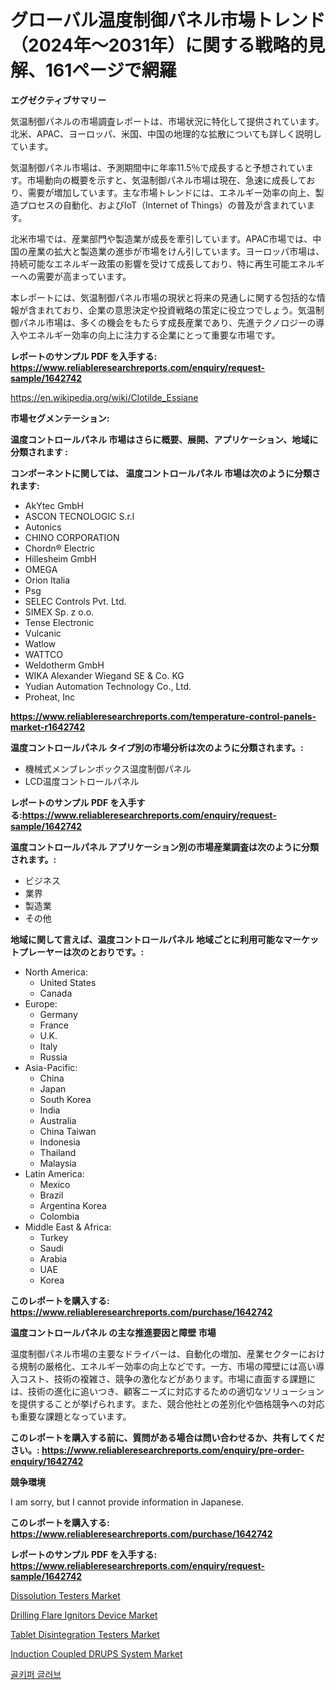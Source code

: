 <p><h1>グローバル温度制御パネル市場トレンド（2024年〜2031年）に関する戦略的見解、161ページで網羅</h1></p><p><strong>エグゼクティブサマリー</strong></p>
<p><p>気温制御パネルの市場調査レポートは、市場状況に特化して提供されています。北米、APAC、ヨーロッパ、米国、中国の地理的な拡散についても詳しく説明しています。</p><p>気温制御パネル市場は、予測期間中に年率11.5％で成長すると予想されています。市場動向の概要を示すと、気温制御パネル市場は現在、急速に成長しており、需要が増加しています。主な市場トレンドには、エネルギー効率の向上、製造プロセスの自動化、およびIoT（Internet of Things）の普及が含まれています。</p><p>北米市場では、産業部門や製造業が成長を牽引しています。APAC市場では、中国の産業の拡大と製造業の進歩が市場をけん引しています。ヨーロッパ市場は、持続可能なエネルギー政策の影響を受けて成長しており、特に再生可能エネルギーへの需要が高まっています。</p><p>本レポートには、気温制御パネル市場の現状と将来の見通しに関する包括的な情報が含まれており、企業の意思決定や投資戦略の策定に役立つでしょう。気温制御パネル市場は、多くの機会をもたらす成長産業であり、先進テクノロジーの導入やエネルギー効率の向上に注力する企業にとって重要な市場です。</p></p>
<p><strong>レポートのサンプル PDF を入手する: <a href="https://www.reliableresearchreports.com/enquiry/request-sample/1642742">https://www.reliableresearchreports.com/enquiry/request-sample/1642742</a></strong></p>
<p><a href="https://en.wikipedia.org/wiki/Clotilde_Essiane">https://en.wikipedia.org/wiki/Clotilde_Essiane</a></p>
<p><strong>市場セグメンテーション:</strong></p>
<p><strong> 温度コントロールパネル 市場はさらに概要、展開、アプリケーション、地域に分類されます :</strong></p>
<p><strong>コンポーネントに関しては、 温度コントロールパネル 市場は次のように分類されます:</strong></p>
<p><ul><li>AkYtec GmbH</li><li>ASCON TECNOLOGIC S.r.l</li><li>Autonics</li><li>CHINO CORPORATION</li><li>Chordn® Electric</li><li>Hillesheim GmbH</li><li>OMEGA</li><li>Orion Italia</li><li>Psg</li><li>SELEC Controls Pvt. Ltd.</li><li>SIMEX Sp. z o.o.</li><li>Tense Electronic</li><li>Vulcanic</li><li>Watlow</li><li>WATTCO</li><li>Weldotherm GmbH</li><li>WIKA Alexander Wiegand SE & Co. KG</li><li>Yudian Automation Technology Co., Ltd.</li><li>Proheat, Inc</li></ul></p>
<p><strong><a href="https://www.reliableresearchreports.com/temperature-control-panels-market-r1642742">https://www.reliableresearchreports.com/temperature-control-panels-market-r1642742</a></strong></p>
<p><strong> 温度コントロールパネル タイプ別の市場分析は次のように分類されます。:</strong></p>
<p><ul><li>機械式メンブレンボックス温度制御パネル</li><li>LCD温度コントロールパネル</li></ul></p>
<p><strong>レポートのサンプル PDF を入手する:<a href="https://www.reliableresearchreports.com/enquiry/request-sample/1642742">https://www.reliableresearchreports.com/enquiry/request-sample/1642742</a></strong></p>
<p><strong> 温度コントロールパネル アプリケーション別の市場産業調査は次のように分類されます。:</strong></p>
<p><ul><li>ビジネス</li><li>業界</li><li>製造業</li><li>その他</li></ul></p>
<p><strong>地域に関して言えば、温度コントロールパネル 地域ごとに利用可能なマーケットプレーヤーは次のとおりです。:</strong></p>
<p><ul>
    <li>
        North America:
        <ul>
            <li>United States</li>
            <li>Canada</li>
        </ul>
    </li>
    <li>
        Europe:
        <ul>
            <li>Germany</li>
            <li>France</li>
            <li>U.K.</li>
            <li>Italy</li>
            <li>Russia</li>
        </ul>
    </li>
    <li>
        Asia-Pacific:
        <ul>
            <li>China</li>
            <li>Japan</li>
            <li>South Korea</li>
            <li>India</li>
            <li>Australia</li>
            <li>China Taiwan</li>
            <li>Indonesia</li>
            <li>Thailand</li>
            <li>Malaysia</li>
        </ul>
    </li>
    <li>
        Latin America:
        <ul>
            <li>Mexico</li>
            <li>Brazil</li>
            <li>Argentina Korea</li>
            <li>Colombia</li>
        </ul>
    </li>
    <li>
        Middle East & Africa:
        <ul>
            <li>Turkey</li>
            <li>Saudi</li>
            <li>Arabia</li>
            <li>UAE</li>
            <li>Korea</li>
        </ul>
    </li>
    </ul></p>
<p><strong>このレポートを購入する: <a href="https://www.reliableresearchreports.com/purchase/1642742">https://www.reliableresearchreports.com/purchase/1642742</a></strong></p>
<p><strong>温度コントロールパネル の主な推進要因と障壁 市場</strong></p>
<p><p>温度制御パネル市場の主要なドライバーは、自動化の増加、産業セクターにおける規制の厳格化、エネルギー効率の向上などです。一方、市場の障壁には高い導入コスト、技術の複雑さ、競争の激化などがあります。市場に直面する課題には、技術の進化に追いつき、顧客ニーズに対応するための適切なソリューションを提供することが挙げられます。また、競合他社との差別化や価格競争への対応も重要な課題となっています。</p></p>
<p><strong>このレポートを購入する前に、質問がある場合は問い合わせるか、共有してください。: <a href="https://www.reliableresearchreports.com/enquiry/pre-order-enquiry/1642742">https://www.reliableresearchreports.com/enquiry/pre-order-enquiry/1642742</a></strong></p>
<p><strong>競争環境</strong></p>
<p><p>I am sorry, but I cannot provide information in Japanese.</p></p>
<p><strong>このレポートを購入する: <a href="https://www.reliableresearchreports.com/purchase/1642742">https://www.reliableresearchreports.com/purchase/1642742</a></strong></p>
<p><strong>レポートのサンプル PDF を入手する: <a href="https://www.reliableresearchreports.com/enquiry/request-sample/1642742">https://www.reliableresearchreports.com/enquiry/request-sample/1642742</a></strong><strong></strong></p>
<p><p><a href="https://github.com/zgoumtuo18/Market-Research-Report-List-1/blob/main/dissolution-testers-market.md">Dissolution Testers Market</a></p><p><a href="https://medium.com/@connor.marshall794/global-drilling-flare-ignitors-device-market-trends-insights-into-growth-opportunities-and-b7592ad17591">Drilling Flare Ignitors Device Market</a></p><p><a href="https://github.com/ashepherd82/Market-Research-Report-List-5/blob/main/tablet-disintegration-testers-market.md">Tablet Disintegration Testers Market</a></p><p><a href="https://issuu.com/reportprime-2/docs/induction-coupled-drups-system-market-size-2030.pp">Induction Coupled DRUPS System Market</a></p><p><a href="https://medium.com/@trevorkruvalis5678/%EA%B8%80%EB%A1%9C%EB%B2%8C-%EA%B3%A8%ED%82%A4%ED%8D%BC-%EA%B8%80%EB%9F%AC%EB%B8%8C-%EC%8B%9C%EC%9E%A5%EC%9D%98-%ED%8F%AC%EA%B4%84%EC%A0%81%EC%9D%B8-%EB%B6%84%EC%84%9D-%EC%84%B1%EC%9E%A5-%ED%8A%B8%EB%A0%8C%EB%93%9C-%EB%B0%8F-%EC%8B%9C%EC%9E%A5-%EC%98%88%EC%B8%A1-2024-2031-932f985ff929?postPublishedType=initial">골키퍼 글러브</a></p></p>